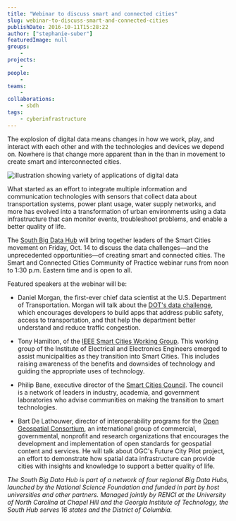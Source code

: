 ```yaml
---
title: "Webinar to discuss smart and connected cities"
slug: webinar-to-discuss-smart-and-connected-cities
publishDate: 2016-10-11T15:28:22
author: ["stephanie-suber"]
featuredImage: null
groups:
    - 
projects:
    - 
people:
    - 
teams: 
    - 
collaborations:
    - sbdh
tags:
    - cyberinfrastructure
---
```


The explosion of digital data means changes in how we work, play, and interact with each other and with the technologies and devices we depend on. Nowhere is that change more apparent than in the than in movement to create smart and interconnected cities.

![illustration showing variety of applications of digital data](https://renci.org/wp-content/uploads/2016/10/smart-cities-image-1024x586.jpg)

What started as an effort to integrate multiple information and communication technologies with sensors that collect data about transportation systems, power plant usage, water supply networks, and more has evolved into a transformation of urban environments using a data infrastructure that can monitor events, troubleshoot problems, and enable a better quality of life.

The [South Big Data Hub](https://southbdhub.wordpress.com/) will bring together leaders of the Smart Cities movement on Friday, Oct. 14 to discuss the data challenges—and the unprecedented opportunities—of creating smart and connected cities. The Smart and Connected Cities Community of Practice webinar runs from noon to 1:30 p.m. Eastern time and is open to all.

Featured speakers at the webinar will be:

*   Daniel Morgan, the first-ever chief data scientist at the U.S. Department of Transportation. Morgan will talk about the [DOT's data challenge](https://www.transportation.gov/datachallenge), which encourages developers to build apps that address public safety, access to transportation, and that help the department better understand and reduce traffic congestion.

*   Tony Hamilton, of the [IEEE Smart Cities Working Group](http://smartcities.ieee.org/). This working group of the Institute of Electrical and Electronics Engineers emerged to assist municipalities as they transition into Smart Cities. This includes raising awareness of the benefits and downsides of technology and guiding the appropriate uses of technology.

*   Philip Bane, executive director of the [Smart Cities Council](http://smartcitiescouncil.com/). The council is a network of leaders in industry, academia, and government laboratories who advise communities on making the transition to smart technologies.

*   Bart De Lathouwer, director of interoperability programs for the [Open Geospatial Consortium](http://www.opengeospatial.org/), an international group of commercial, governmental, nonprofit and research organizations that encourages the development and implementation of open standards for geospatial content and services. He will talk about OGC's Future City Pilot project, an effort to demonstrate how spatial data infrastructure can provide cities with insights and knowledge to support a better quality of life.

_The South Big Data Hub is part of a network of four regional Big Data Hubs, launched by the National Science Foundation and funded in part by host universities and other partners. Managed jointly by RENCI at the University of North Carolina at Chapel Hill and the Georgia Institute of Technology, the South Hub serves 16 states and the District of Columbia._
<!-- AddThis Advanced Settings generic via filter on the_content --><!-- AddThis Share Buttons generic via filter on the_content -->
